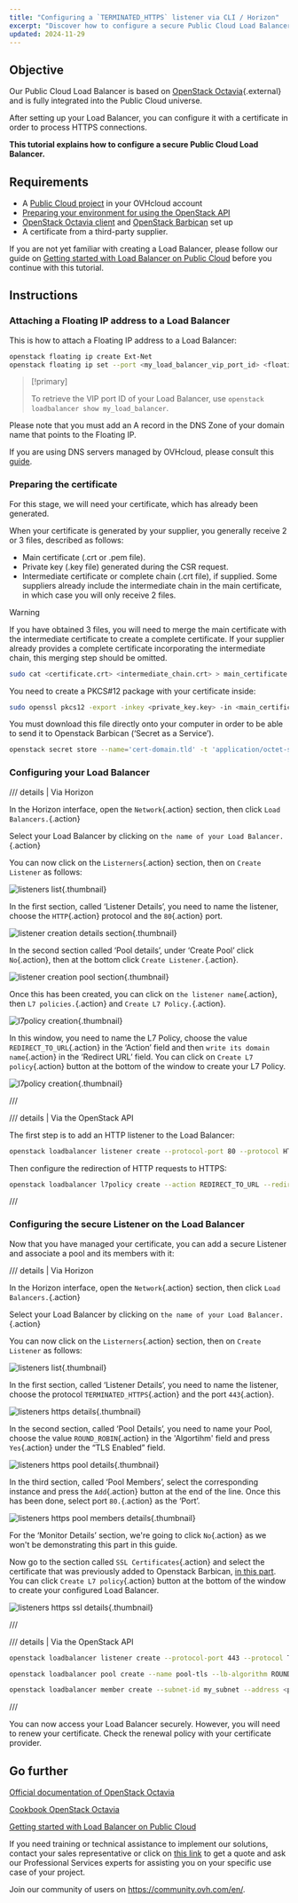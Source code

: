 ```yaml
---
title: "Configuring a `TERMINATED_HTTPS` listener via CLI / Horizon"
excerpt: "Discover how to configure a secure Public Cloud Load Balancer with a certificate from a third-party supplier."
updated: 2024-11-29
---
```


<style>
details>summary {
    color:rgb(33, 153, 232) !important;
    cursor: pointer;
}
details>summary::before {
    content:'\25B6';
    padding-right:1ch;
}
details[open]>summary::before {
    content:'\25BC';
}
</style>

## Objective

Our Public Cloud Load Balancer  is based on [OpenStack Octavia](https://wiki.openstack.org/wiki/Octavia){.external} and is fully integrated into the Public Cloud universe. 

After setting up your Load Balancer, you can configure it with a certificate in order to process HTTPS connections.

**This tutorial explains how to configure a secure Public Cloud Load Balancer.**

## Requirements

- A [Public Cloud project](https://www.ovhcloud.com/en-gb/public-cloud/) in your OVHcloud account
- [Preparing your environment for using the OpenStack API](/pages/public_cloud/compute/prepare_the_environment_for_using_the_openstack_api)
- [OpenStack Octavia client](https://docs.openstack.org/python-octaviaclient/latest/install/index.html) and [OpenStack Barbican](https://docs.openstack.org/python-barbicanclient/latest/install/index.html) set up
- A certificate from a third-party supplier.

If you are not yet familiar with creating a Load Balancer, please follow our guide on [Getting started with Load Balancer on Public Cloud](/pages/public_cloud/public_cloud_network_services/getting-started-01-create-lb-service) before you continue with this tutorial.

## Instructions

### Attaching a Floating IP address to a Load Balancer

This is how to attach a Floating IP address to a Load Balancer:

```bash
openstack floating ip create Ext-Net
openstack floating ip set --port <my_load_balancer_vip_port_id> <floating_ip>
```

> [!primary]
>
> To retrieve the VIP port ID of your Load Balancer, use `openstack loadbalancer show my_load_balancer`.

Please note that you must add an A record in the DNS Zone of your domain name that points to the Floating IP. 

If you are using DNS servers managed by OVHcloud, please consult this [guide](/pages/web_cloud/domains/dns_zone_edit).

### Preparing the certificate <a name="preparingcertificate"></a>

For this stage, we will need your certificate, which has already been generated. 

When your certificate is generated by your supplier, you generally receive 2 or 3 files, described as follows:
- Main certificate (.crt or .pem file).
- Private key (.key file) generated during the CSR request.
- Intermediate certificate or complete chain (.crt file), if supplied. Some suppliers already include the intermediate chain in the main certificate, in which case you will only receive 2 files.

> [!warning]
>
> If you have obtained 3 files, you will need to merge the main certificate with the intermediate certificate to create a complete certificate. If your supplier already provides a complete certificate incorporating the intermediate chain, this merging step should be omitted.
>

```bash
sudo cat <certificate.crt> <intermediate_chain.crt> > main_certificate.pem
```

You need to create a PKCS#12 package with your certificate inside:

```bash
sudo openssl pkcs12 -export -inkey <private_key.key> -in <main_certificate.pem> -out domain.tld.p12
```

You must download this file directly onto your computer in order to be able to send it to Openstack Barbican (‘Secret as a Service’).

```bash
openstack secret store --name='cert-domain.tld' -t 'application/octet-stream' -e 'base64' --payload="$(base64 < domain.tld.p12)"
```

### Configuring your Load Balancer


/// details | Via Horizon

In the Horizon interface, open the `Network`{.action} section, then click `Load Balancers.`{.action}

Select your Load Balancer by clicking on `the name of your Load Balancer.`{.action}

You can now click on the `Listerners`{.action} section, then on `Create Listener` as follows: 

![listeners list](images/loadbalancerlistenerslist.png){.thumbnail}

In the first section, called ‘Listener Details’, you need to name the listener, choose the `HTTP`{.action} protocol and the `80`{.action} port.

![listener creation details section](images/listenerhttpcreation1.png){.thumbnail}

In the second section called ‘Pool details’, under ‘Create Pool’ click `No`{.action}, then at the bottom click `Create Listener.`{.action}.

![listener creation pool section](images/listenerhttpcreation2.png){.thumbnail}

Once this has been created, you can click on `the listener name`{.action}, then `L7 policies.`{.action} and `Create L7 Policy.`{.action}.

![l7policy creation](images/listenerpolicieslist.png){.thumbnail}

In this window, you need to name the L7 Policy, choose the value `REDIRECT_TO_URL`{.action} in the ‘Action’ field and then `write its domain name`{.action} in the ‘Redirect URL’ field. You can click on `Create L7 policy`{.action} button at the bottom of the window to create your L7 Policy.

![l7policy creation](images/l7policycreation.png){.thumbnail}

///

/// details | Via the OpenStack API

The first step is to add an HTTP listener to the Load Balancer:

```bash
openstack loadbalancer listener create --protocol-port 80 --protocol HTTP --name http-listener my_load_balancer
```

Then configure the redirection of HTTP requests to HTTPS:

```bash
openstack loadbalancer l7policy create --action REDIRECT_TO_URL --redirect-url https://<your-domain-or-ip> --name redirect-to-https http-listener
```

///

### Configuring the secure Listener on the Load Balancer

Now that you have managed your certificate, you can add a secure Listener and associate a pool and its members with it:

/// details | Via Horizon

In the Horizon interface, open the `Network`{.action} section, then click `Load Balancers.`{.action}

Select your Load Balancer by clicking on `the name of your Load Balancer.`{.action}

You can now click on the `Listerners`{.action} section, then on `Create Listener` as follows: 

![listeners list](images/loadbalancerlistenerslist.png){.thumbnail}

In the first section, called ‘Listener Details’, you need to name the listener, choose the protocol `TERMINATED_HTTPS`{.action} and the port `443`{.action}.

![listeners https details](images/listenerhttpscreation1.png){.thumbnail}

In the second section, called ‘Pool Details’, you need to name your Pool, choose the value `ROUND_ROBIN`{.action} in the 'Algortihm' field and press `Yes`{.action} under the “TLS Enabled” field.

![listeners https pool details](images/listenerhttpscreation2.png){.thumbnail}

In the third section, called ‘Pool Members’, select the corresponding instance and press the `Add`{.action} button at the end of the line. Once this has been done, select port `80.`{.action} as the ‘Port’.

![listeners https pool members details](images/listenerhttpscreation3.png){.thumbnail}

For the ‘Monitor Details’ section, we're going to click `No`{.action} as we won't be demonstrating this part in this guide.

Now go to the section called `SSL Certificates`{.action} and select the certificate that was previously added to Openstack Barbican, [in this part](#preparingcertificate).
You can click `Create L7 policy`{.action} button at the bottom of the window to create your configured Load Balancer.

![listeners https ssl details](images/listenerhttpscreation4.png){.thumbnail}

///

/// details | Via the OpenStack API

```bash
openstack loadbalancer listener create --protocol-port 443 --protocol TERMINATED_HTTPS --name https-listener --default-tls-container=$(openstack secret list | awk '/ cert-domain.tld / {print $2}') my_load_balancer

openstack loadbalancer pool create --name pool-tls --lb-algorithm ROUND_ROBIN --listener https-listener --protocol HTTP

openstack loadbalancer member create --subnet-id my_subnet --address <private_ip_instance> --protocol-port 80 pool-tls
```

///

You can now access your Load Balancer securely. However, you will need to renew your certificate. Check the renewal policy with your certificate provider.

## Go further

[Official documentation of OpenStack Octavia](https://docs.openstack.org/octavia/latest/)

[Cookbook OpenStack Octavia](https://docs.openstack.org/octavia/latest/user/guides/basic-cookbook.html)

[Getting started with Load Balancer on Public Cloud](/pages/public_cloud/public_cloud_network_services/getting-started-01-create-lb-service)

If you need training or technical assistance to implement our solutions, contact your sales representative or click on [this link](https://www.ovhcloud.com/en-gb/professional-services/) to get a quote and ask our Professional Services experts for assisting you on your specific use case of your project.

Join our community of users on <https://community.ovh.com/en/>.